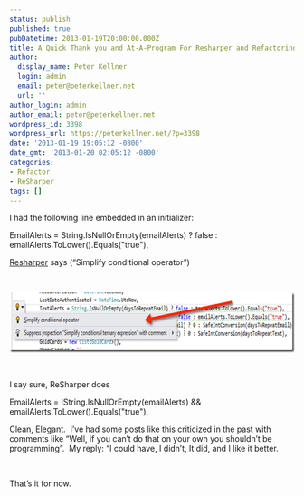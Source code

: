 ```yaml
---
status: publish
published: true
pubDatetime: 2013-01-19T20:00:00.000Z
title: A Quick Thank you and At-A-Program For Resharper and Refactoring
author:
  display_name: Peter Kellner
  login: admin
  email: peter@peterkellner.net
  url: ''
author_login: admin
author_email: peter@peterkellner.net
wordpress_id: 3398
wordpress_url: https://peterkellner.net/?p=3398
date: '2013-01-19 19:05:12 -0800'
date_gmt: '2013-01-20 02:05:12 -0800'
categories:
- Refactor
- ReSharper
tags: []
---
```

<p>I had the following line embedded in an initializer:</p>
<p>EmailAlerts = String.IsNullOrEmpty(emailAlerts) ? false : emailAlerts.ToLower().Equals(&quot;true&quot;),</p>
<p><a href="http://www.jetbrains.com/resharper/">Resharper</a> says (“Simplify conditional operator”)</p>
<p>&#160;</p>
<p><a href="/wp/wp-content/uploads/2013/01/image1.png"><img title="image" style="border-top: 0px; border-right: 0px; border-bottom: 0px; border-left: 0px; display: inline" border="0" alt="image" src="/wp/wp-content/uploads/2013/01/image_thumb1.png" width="540" height="106" /></a> </p>
<p>&#160;</p>
<p>I say sure, ReSharper does</p>
<p>EmailAlerts = !String.IsNullOrEmpty(emailAlerts) &amp;&amp; emailAlerts.ToLower().Equals(&quot;true&quot;),</p>
<p>Clean, Elegant.&#160; I’ve had some posts like this criticized in the past with comments like “Well, if you can’t do that on your own you shouldn’t be programming”.&#160; My reply: “I could have, I didn’t, It did, and I like it better.</p>
<p>&#160;</p>
<p>That’s it for now.</p>
